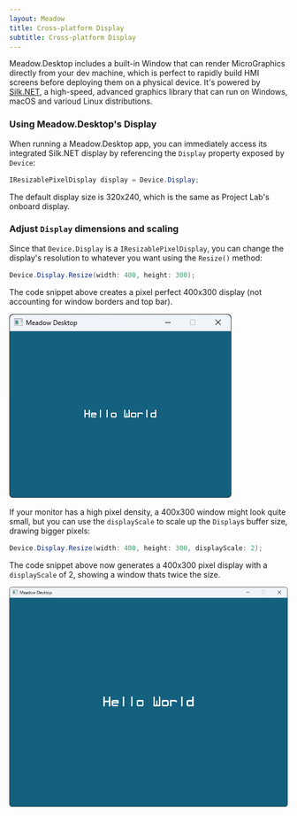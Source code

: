 ```yaml
---
layout: Meadow
title: Cross-platform Display
subtitle: Cross-platform Display
---
```


Meadow.Desktop includes a built-in Window that can render MicroGraphics directly from your dev machine, which is perfect to rapidly build HMI screens before deploying them on a physical device. It's powered by [Silk.NET](https://dotnet.github.io/Silk.NET/), a high-speed, advanced graphics library that can run on Windows, macOS and varioud Linux distributions.

### Using Meadow.Desktop's Display

When running a Meadow.Desktop app, you can immediately access its integrated Silk.NET display by referencing the `Display` property exposed by `Device`:

```csharp
IResizablePixelDisplay display = Device.Display;
```

The default display size is 320x240, which is the same as Project Lab's onboard display.

### Adjust `Display` dimensions and scaling

Since that `Device.Display` is a `IResizablePixelDisplay`, you can change the display's resolution to whatever you want using the `Resize()` method:

```csharp
Device.Display.Resize(width: 400, height: 300);
```

The code snippet above creates a pixel perfect 400x300 display (not accounting for window borders and top bar).

![Default display](wildernesslabs-display-400-300.jpg)

If your monitor has a high pixel density, a 400x300 window might look quite small, but you can use the `displayScale` to scale up the `Display`s buffer size, drawing bigger pixels:

```csharp
Device.Display.Resize(width: 400, height: 300, displayScale: 2);
```

The code snippet above now generates a 400x300 pixel display with a `displayScale` of 2, showing a window thats twice the size.

![Default display](wildernesslabs-display-800-600.jpg)